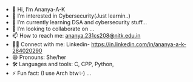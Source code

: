 - 👋 Hi, I’m Ananya-A-K
- 👀 I’m interested in Cybersecurity(Just learnin..)
- 🌱 I’m currently learning DSA and cybersecurity stuff...
- 💞️ I’m looking to collaborate on ...
- 📫 How to reach me: ananya.231cs208@nitk.edu.in
- 👋🏽 Connect with me: Linkedin- https://in.linkedin.com/in/ananya-a-k-284020290
- 😄 Pronouns: She/her
- 🛠️ Languages and tools: C, CPP, Python, 
- ⚡ Fun fact: (I use Arch btw✨) ...

<!---
Ananya-A-K/Ananya-A-K is a ✨ special ✨ repository because its `README.md` (this file) appears on your GitHub profile.
You can click the Preview link to take a look at your changes.
--->
